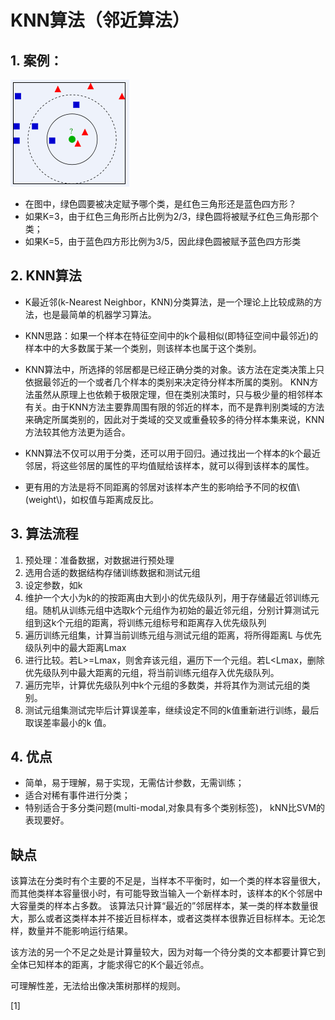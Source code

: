 # KNN算法（邻近算法）

## 1. 案例：

![](/assets/bf096b63f6246b60f20ccd5aebf81a4c510fa29a.jpg.png)

* 在图中，绿色圆要被决定赋予哪个类，是红色三角形还是蓝色四方形？
* 如果K=3，由于红色三角形所占比例为2/3，绿色圆将被赋予红色三角形那个类；
* 如果K=5，由于蓝色四方形比例为3/5，因此绿色圆被赋予蓝色四方形类

## 2. KNN算法

* K最近邻\(k-Nearest Neighbor，KNN\)分类算法，是一个理论上比较成熟的方法，也是最简单的机器学习算法。

* KNN思路：如果一个样本在特征空间中的k个最相似\(即特征空间中最邻近\)的样本中的大多数属于某一个类别，则该样本也属于这个类别。

* KNN算法中，所选择的邻居都是已经正确分类的对象。该方法在定类决策上只依据最邻近的一个或者几个样本的类别来决定待分样本所属的类别。 KNN方法虽然从原理上也依赖于极限定理，但在类别决策时，只与极少量的相邻样本有关。由于KNN方法主要靠周围有限的邻近的样本，而不是靠判别类域的方法来确定所属类别的，因此对于类域的交叉或重叠较多的待分样本集来说，KNN方法较其他方法更为适合。

* KNN算法不仅可以用于分类，还可以用于回归。通过找出一个样本的k个最近邻居，将这些邻居的属性的平均值赋给该样本，就可以得到该样本的属性。

* 更有用的方法是将不同距离的邻居对该样本产生的影响给予不同的权值\\(weight\\)，如权值与距离成反比。

## 3. 算法流程

1. 预处理：准备数据，对数据进行预处理
2. 选用合适的数据结构存储训练数据和测试元组
3. 设定参数，如k
4. 维护一个大小为k的的按距离由大到小的优先级队列，用于存储最近邻训练元组。随机从训练元组中选取k个元组作为初始的最近邻元组，分别计算测试元组到这k个元组的距离，将训练元组标号和距离存入优先级队列
5. 遍历训练元组集，计算当前训练元组与测试元组的距离，将所得距离L 与优先级队列中的最大距离Lmax
6. 进行比较。若L&gt;=Lmax，则舍弃该元组，遍历下一个元组。若L&lt;Lmax，删除优先级队列中最大距离的元组，将当前训练元组存入优先级队列。
7. 遍历完毕，计算优先级队列中k个元组的多数类，并将其作为测试元组的类别。
8. 测试元组集测试完毕后计算误差率，继续设定不同的k值重新进行训练，最后取误差率最小的k 值。

## 4. 优点

* 简单，易于理解，易于实现，无需估计参数，无需训练；
* 适合对稀有事件进行分类；
* 特别适合于多分类问题\(multi-modal,对象具有多个类别标签\)， kNN比SVM的表现要好。

## 缺点

该算法在分类时有个主要的不足是，当样本不平衡时，如一个类的样本容量很大，而其他类样本容量很小时，有可能导致当输入一个新样本时，该样本的K个邻居中大容量类的样本占多数。 该算法只计算“最近的”邻居样本，某一类的样本数量很大，那么或者这类样本并不接近目标样本，或者这类样本很靠近目标样本。无论怎样，数量并不能影响运行结果。

该方法的另一个不足之处是计算量较大，因为对每一个待分类的文本都要计算它到全体已知样本的距离，才能求得它的K个最近邻点。

可理解性差，无法给出像决策树那样的规则。

\[1\]

